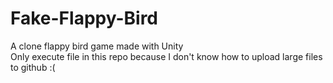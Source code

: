 # Fake-Flappy-Bird
A clone flappy bird game made with Unity  
Only execute file in this repo because I don't know how to upload large files to github :(